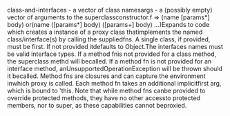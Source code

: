 class-and-interfaces - a vector of class namesargs - a (possibly empty) vector of arguments to the superclassconstructor.f => (name [params*] body) or(name ([params*] body) ([params+] body) ...)Expands to code which creates a instance of a proxy class thatimplements the named class/interface(s) by calling the suppliedfns. A single class, if provided, must be first. If not provided itdefaults to Object.The interfaces names must be valid interface types. If a method fnis not provided for a class method, the superclass methd will becalled. If a method fn is not provided for an interface method, anUnsupportedOperationException will be thrown should it becalled. Method fns are closures and can capture the environment inwhich proxy is called. Each method fn takes an additional implicitfirst arg, which is bound to 'this. Note that while method fns canbe provided to override protected methods, they have no other accessto protected members, nor to super, as these capabilities cannot beproxied.